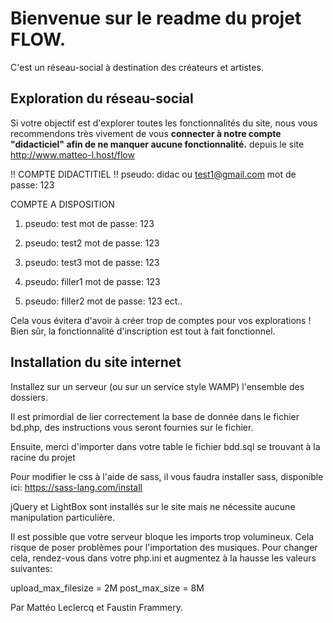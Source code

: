 # Bienvenue sur le readme du projet FLOW.

C'est un réseau-social à destination des créateurs et artistes.

## Exploration du réseau-social

Si votre objectif est d'explorer toutes les fonctionnalités du site,
nous vous recommendons très vivement de vous **connecter à notre compte "didacticiel" afin de ne manquer aucune fonctionnalité.**
depuis le site http://www.matteo-l.host/flow

!! COMPTE DIDACTITIEL !!
pseudo: didac ou test1@gmail.com
mot de passe: 123

COMPTE A DISPOSITION
1.  pseudo: test
    mot de passe: 123

2.  pseudo: test2
    mot de passe: 123

3.  pseudo: test3
    mot de passe: 123

4.  pseudo: filler1
    mot de passe: 123

4.  pseudo: filler2
    mot de passe: 123
ect..

Cela vous évitera d'avoir à créer trop de comptes pour vos explorations !
Bien sûr, la fonctionnalité d'inscription est tout à fait fonctionnel.

## Installation du site internet

Installez sur un serveur (ou sur un service style WAMP) l'ensemble des dossiers.

Il est primordial de lier correctement la base de donnée dans le fichier bd.php,
des instructions vous seront fournies sur le fichier.

Ensuite, merci d'importer dans votre table le fichier bdd.sql se trouvant à la racine du projet

Pour modifier le css à l'aide de sass, il vous faudra installer sass, disponible ici: https://sass-lang.com/install

jQuery et LightBox sont installés sur le site mais ne nécessite aucune manipulation particulière.

Il est possible que votre serveur bloque les imports trop volumineux. Cela risque de poser problèmes pour l'importation des musiques.
Pour changer cela, rendez-vous dans votre php.ini et augmentez à la hausse les valeurs suivantes:

upload_max_filesize = 2M
post_max_size = 8M


Par Mattéo Leclercq et Faustin Frammery.
